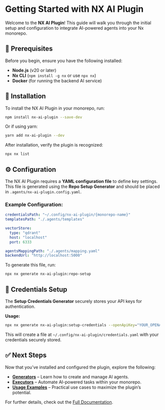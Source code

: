 # Getting Started with NX AI Plugin

Welcome to the **NX AI Plugin**! This guide will walk you through the initial setup and configuration to integrate AI-powered agents into your Nx monorepo.

## 📌 Prerequisites

Before you begin, ensure you have the following installed:

- **Node.js** (v20 or later)
- **Nx CLI** (`npm install -g nx` or use `npx nx`)
- **Docker** (for running the backend AI service)

## 🚀 Installation

To install the NX AI Plugin in your monorepo, run:

```bash
npm install nx-ai-plugin --save-dev
```

Or if using yarn:

```bash
yarn add nx-ai-plugin --dev
```

After installation, verify the plugin is recognized:

```bash
npx nx list
```

## ⚙️ Configuration

The NX AI Plugin requires a **YAML configuration file** to define key settings. This file is generated using the **Repo Setup Generator** and should be placed in `.agents/nx-ai-plugin.config.yaml`.

### **Example Configuration:**

```yaml
credentialsPath: "~/.config/nx-ai-plugin/{monorepo-name}"
templatesPath: "./.agents/templates"

vectorStore:
  type: "qdrant"
  host: "localhost"
  port: 6333

agentsMappingPath: "./.agents/mapping.yaml"
backendUrl: "http://localhost:5000"
```

To generate this file, run:

```bash
npx nx generate nx-ai-plugin:repo-setup
```

## 🔑 Credentials Setup

The **Setup Credentials Generator** securely stores your API keys for authentication.

**Usage:**
```bash
npx nx generate nx-ai-plugin:setup-credentials --openApiKey="YOUR_OPENAI_API_KEY"
```

This will create a file at `~/.config/nx-ai-plugin/credentials.yaml` with your credentials securely stored.

## ✅ Next Steps

Now that you’ve installed and configured the plugin, explore the following:

- **[Generators](generators.md)** – Learn how to create and manage AI agents.
- **[Executors](executors.md)** – Automate AI-powered tasks within your monorepo.
- **[Usage Examples](usage-examples.md)** – Practical use cases to maximize the plugin’s potential.

For further details, check out the [Full Documentation](index.md).